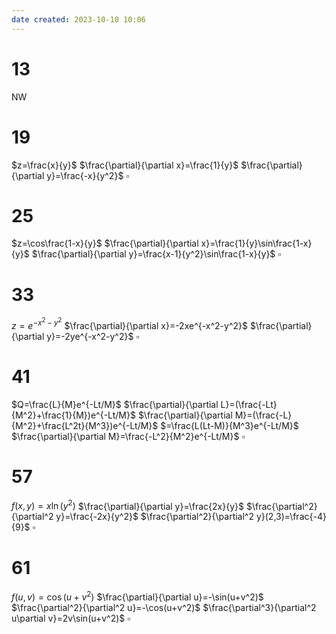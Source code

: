 ```yaml
---
date created: 2023-10-10 10:06
---
```


# 13

NW

# 19

$z=\frac{x}{y}$
$\frac{\partial}{\partial x}=\frac{1}{y}$
$\frac{\partial}{\partial y}=\frac{-x}{y^2}$
$\square$

# 25

$z=\cos\frac{1-x}{y}$
$\frac{\partial}{\partial x}=\frac{1}{y}\sin\frac{1-x}{y}$
$\frac{\partial}{\partial y}=\frac{x-1}{y^2}\sin\frac{1-x}{y}$
$\square$

# 33

$z=e^{-x^2-y^2}$
$\frac{\partial}{\partial x}=-2xe^{-x^2-y^2}$
$\frac{\partial}{\partial y}=-2ye^{-x^2-y^2}$
$\square$

# 41

$Q=\frac{L}{M}e^{-Lt/M}$
$\frac{\partial}{\partial L}=(\frac{-Lt}{M^2}+\frac{1}{M})e^{-Lt/M}$
$\frac{\partial}{\partial M}=(\frac{-L}{M^2}+\frac{L^2t}{M^3})e^{-Lt/M}$
$=\frac{L(Lt-M)}{M^3}e^{-Lt/M}$
$\frac{\partial}{\partial M}=\frac{-L^2}{M^2}e^{-Lt/M}$
$\square$

# 57

$f(x,y)=x\ln(y^2)$
$\frac{\partial}{\partial y}=\frac{2x}{y}$
$\frac{\partial^2}{\partial^2 y}=\frac{-2x}{y^2}$
$\frac{\partial^2}{\partial^2 y}(2,3)=\frac{-4}{9}$
$\square$

# 61

$f(u,v)=\cos(u+v^2)$
$\frac{\partial}{\partial u}=-\sin(u+v^2)$
$\frac{\partial^2}{\partial^2 u}=-\cos(u+v^2)$
$\frac{\partial^3}{\partial^2 u\partial v}=2v\sin(u+v^2)$
$\square$
